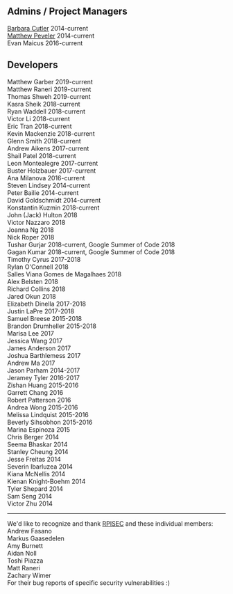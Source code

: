 ## Admins / Project Managers
[Barbara Cutler](http://www.cs.rpi.edu/~cutler/) 2014-current  
[Matthew Peveler](http://mpeveler.com/) 2014-current  
Evan Maicus 2016-current  

## Developers

Matthew Garber 2019-current  
Matthew Raneri 2019-current  
Thomas Shweh 2019-current  
Kasra Sheik 2018-current  
Ryan Waddell 2018-current  
Victor Li 2018-current  
Eric Tran 2018-current  
Kevin Mackenzie 2018-current  
Glenn Smith 2018-current  
Andrew Aikens 2017-current  
Shail Patel 2018-current  
Leon Montealegre 2017-current  
Buster Holzbauer 2017-current  
Ana Milanova 2016-current  
Steven Lindsey 2014-current  
Peter Bailie 2014-current  
David Goldschmidt 2014-current  
Konstantin Kuzmin 2018-current  
John (Jack) Hulton 2018  
Victor Nazzaro 2018  
Joanna Ng 2018  
Nick Roper 2018  
Tushar Gurjar 2018-current, Google Summer of Code 2018  
Gagan Kumar  2018-current, Google Summer of Code 2018  
Timothy Cyrus 2017-2018  
Rylan O'Connell 2018  
Salles Viana Gomes de Magalhaes 2018  
Alex Belsten 2018  
Richard Collins 2018  
Jared Okun 2018  
Elizabeth Dinella 2017-2018  
Justin LaPre 2017-2018  
Samuel Breese 2015-2018  
Brandon Drumheller 2015-2018  
Marisa Lee 2017  
Jessica Wang 2017  
James Anderson 2017  
Joshua Barthlemess 2017  
Andrew Ma 2017  
Jason Parham 2014-2017  
Jeramey Tyler 2016-2017  
Zishan Huang 2015-2016  
Garrett Chang 2016  
Robert Patterson 2016  
Andrea Wong 2015-2016  
Melissa Lindquist 2015-2016  
Beverly Sihsobhon 2015-2016  
Marina Espinoza 2015  
Chris Berger 2014  
Seema Bhaskar 2014  
Stanley Cheung 2014  
Jesse Freitas 2014  
Severin Ibarluzea 2014  
Kiana McNellis 2014  
Kienan Knight-Boehm 2014  
Tyler Shepard 2014  
Sam Seng 2014  
Victor Zhu 2014  

------------------------------
We'd like to recognize and thank [RPISEC](https://rpis.ec/) and these individual members:  
Andrew Fasano  
Markus Gaasedelen    
Amy Burnett  
Aidan Noll  
Toshi Piazza  
Matt Raneri  
Zachary Wimer  
For their bug reports of specific security vulnerabilities :)  
